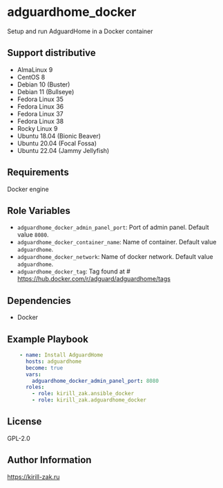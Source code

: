 adguardhome_docker
=========

Setup and run AdguardHome in a Docker container

## Support distributive

* AlmaLinux 9
* CentOS 8
* Debian 10 (Buster)
* Debian 11 (Bullseye)
* Fedora Linux 35
* Fedora Linux 36
* Fedora Linux 37
* Fedora Linux 38
* Rocky Linux 9
* Ubuntu 18.04 (Bionic Beaver)
* Ubuntu 20.04 (Focal Fossa)
* Ubuntu 22.04 (Jammy Jellyfish)

## Requirements

Docker engine

## Role Variables

- `adguardhome_docker_admin_panel_port`: Port of admin panel. Default value `8080`.
- `adguardhome_docker_container_name`: Name of container. Default value `adguardhome`.
- `adguardhome_docker_network`: Name of docker network. Default value `adguardhome`.
- `adguardhome_docker_tag`: Tag found at # https://hub.docker.com/r/adguard/adguardhome/tags

## Dependencies

- Docker

## Example Playbook

```yaml
    - name: Install AdguardHome
      hosts: adguardhome
      become: true
      vars:
        adguardhome_docker_admin_panel_port: 8080
      roles:
        - role: kirill_zak.ansible_docker
        - role: kirill_zak.adguardhome_docker
```

## License

GPL-2.0

## Author Information

https://kirill-zak.ru
